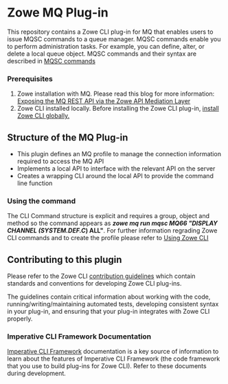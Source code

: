 # Zowe MQ Plug-in
This repository contains a Zowe CLI plug-in for MQ that enables users to issue MQSC commands to a queue manager. 
MQSC commands enable you to perform administration tasks. For example, you can define, alter, or delete a local queue object. MQSC commands and their syntax are described in [MQSC commands](https://www.ibm.com/support/knowledgecenter/en/SSFKSJ_9.0.0/com.ibm.mq.ref.adm.doc/q085130_.htm) 

### Prerequisites
1. Zowe installation with MQ. Please read this blog for more information: [Exposing the MQ REST API via the Zowe API Mediation Layer](https://developer.ibm.com/messaging/2019/05/17/exposing-the-mq-rest-api-via-the-zowe-api-mediation-layer/)
2. Zowe CLI installed locally. Before installing the Zowe CLI plug-in, [install Zowe CLI globally.](https://zowe.github.io/docs-site/latest/user-guide/cli-installcli.html)

## Structure of the MQ Plug-in
- This plugin defines an MQ profile to manage the connection information required to access the MQ API
- Implements a local API to interface with the relevant API on the server
- Creates a wrapping CLI around the local API to provide the command line function

### Using the command
The CLI Command structure is explicit and requires a group, object and method so the command appears as ***zowe mq run mqsc MQ66 "DISPLAY CHANNEL (SYSTEM.DEF.C*) ALL"**. For further information regrading Zowe CLI commands and to create the profile please refer to [Using Zowe CLI](https://zowe.github.io/docs-site/latest/user-guide/cli-usingcli.html)

## Contributing to this plugin 
Please refer to the Zowe CLI [contribution guidelines](CONTRIBUTING.md) which contain standards and conventions for developing Zowe CLI plug-ins. 

The guidelines contain critical information about working with the code, running/writing/maintaining automated tests, developing consistent syntax in your plug-in, and ensuring that your plug-in integrates with Zowe CLI properly.

### Imperative CLI Framework Documentation
[Imperative CLI Framework](https://github.com/zowe/imperative/wiki) documentation is a key source of information to learn about the features of Imperative CLI Framework (the code framework that you use to build plug-ins for Zowe CLI). Refer to these documents during development. 


